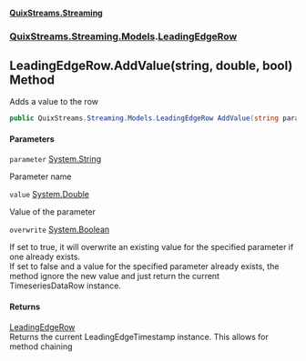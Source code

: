 #### [QuixStreams.Streaming](index.md 'index')
### [QuixStreams.Streaming.Models](QuixStreams.Streaming.Models.md 'QuixStreams.Streaming.Models').[LeadingEdgeRow](LeadingEdgeRow.md 'QuixStreams.Streaming.Models.LeadingEdgeRow')

## LeadingEdgeRow.AddValue(string, double, bool) Method

Adds a value to the row

```csharp
public QuixStreams.Streaming.Models.LeadingEdgeRow AddValue(string parameter, double value, bool overwrite=false);
```
#### Parameters

<a name='QuixStreams.Streaming.Models.LeadingEdgeRow.AddValue(string,double,bool).parameter'></a>

`parameter` [System.String](https://docs.microsoft.com/en-us/dotnet/api/System.String 'System.String')

Parameter name

<a name='QuixStreams.Streaming.Models.LeadingEdgeRow.AddValue(string,double,bool).value'></a>

`value` [System.Double](https://docs.microsoft.com/en-us/dotnet/api/System.Double 'System.Double')

Value of the parameter

<a name='QuixStreams.Streaming.Models.LeadingEdgeRow.AddValue(string,double,bool).overwrite'></a>

`overwrite` [System.Boolean](https://docs.microsoft.com/en-us/dotnet/api/System.Boolean 'System.Boolean')

If set to true, it will overwrite an existing value for the specified parameter if one already exists.  
            If set to false and a value for the specified parameter already exists, the method ignore the new value and just return the current TimeseriesDataRow instance.

#### Returns
[LeadingEdgeRow](LeadingEdgeRow.md 'QuixStreams.Streaming.Models.LeadingEdgeRow')  
Returns the current LeadingEdgeTimestamp instance. This allows for method chaining